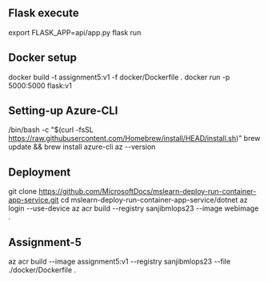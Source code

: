 ## Flask execute 
export FLASK_APP=api/app.py
flask run 

## Docker setup
docker build -t assignment5:v1 -f docker/Dockerfile .
docker run -p 5000:5000 flask:v1


## Setting-up Azure-CLI
/bin/bash -c "$(curl -fsSL https://raw.githubusercontent.com/Homebrew/install/HEAD/install.sh)"
brew update && brew install azure-cli
az --version


## Deployment 
git clone https://github.com/MicrosoftDocs/mslearn-deploy-run-container-app-service.git
cd mslearn-deploy-run-container-app-service/dotnet
az login --use-device 
az acr build --registry sanjibmlops23 --image webimage .

## Assignment-5
az acr build --image assignment5:v1 --registry sanjibmlops23 --file ./docker/Dockerfile .